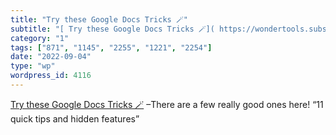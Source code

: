 ```yaml
---
title: "Try these Google Docs Tricks 🪄"
subtitle: "[ Try these Google Docs Tricks 🪄]( https://wondertools.substack.com/p/gdocs?utm_campaign=Recomendo&u..."
category: "1"
tags: ["871", "1145", "2255", "1221", "2254"]
date: "2022-09-04"
type: "wp"
wordpress_id: 4116
---
```

[ Try these Google Docs Tricks 🪄]( https://wondertools.substack.com/p/gdocs?utm_campaign=Recomendo&utm_medium=email&utm_source=Revue%20newsletter) –There are a few really good ones here! “11 quick tips and hidden features”